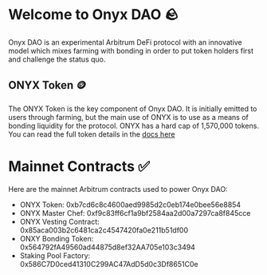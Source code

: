 # Welcome to Onyx DAO 🪨

Onyx DAO is an experimental Arbitrum DeFi protocol with an innovative model which mixes farming with bonding in order to put token holders first and challenge the status quo.

## ONYX Token 🪙

The ONYX Token is the key component of Onyx DAO. It is initially emitted to users through farming, but the main use of ONYX is to use as a means of bonding liquidity for the protocol. ONYX has a hard cap of 1,570,000 tokens. You can read the full token details in the [docs here](https://onyx-dao.gitbook.io/onyx-dao/welcome/what-is-onyx-dao)

# Mainnet Contracts ✅

Here are the mainnet Arbitrum contracts used to power Onyx DAO:

- ONYX Token: 0xb7cd6c8c4600aed9985d2c0eb174e0bee56e8854
- ONYX Master Chef: 0xf9c83ff6cf1a9bf2584aa2d00a7297ca8f845cce
- ONYX Vesting Contract: 0x85aca003b2c6481ca2c4547420fa0e211b51df00
- ONXY Bonding Token: 0x564792fA49560ad44875d8ef32AA705e103c3494
- Staking Pool Factory: 0x586C7D0ced41310C299AC47AdD5d0c3Df8651C0e
